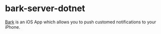# bark-server-dotnet
[Bark](https://github.com/Finb/Bark) is an iOS App which allows you to push customed notifications to your iPhone.
